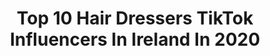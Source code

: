 ---
title: Top 10 Hair Dressers TikTok Influencers In Ireland In 2020
description: >-
  Find top hair dressers TikTok influencers in Ireland in 2020. Most popular hashtags: #hair #duet #covid19 #relationship.
platform: TikTok
profiles:
  - username: "bencunneen.art"
    fullname: >-
      bencunneen
    location: "Ireland"
    followers: 4306
    engagement: 2109
    commentsToLikes: 0.059951
    id: ck8oyldjw7udx0j78bl9su658
    verified: false
    hashtags: "#animation, #honey, #dancchallenge, #sayso"
  - username: "brandoncaulfield"
    fullname: >-
      CEO of being 6ft 6”
    location: "Ireland"
    followers: 82921
    engagement: 2289
    commentsToLikes: 0.024412
    id: cka0g4bxt2laz0i787ditjjo4
    verified: false
    hashtags: "#usaforyoupage, #simoncowell, #irishmammy, #translatetime"
  - username: "roblox.hanna"
    fullname: >-
      10k??? ♡´･ᴗ･`♡
    location: "Ireland"
    followers: 6792
    engagement: 2244
    commentsToLikes: 0.150306
    id: cka0gumxc6adg0i785f29jkl4
    verified: false
    hashtags: "#neon, #animationmocap, #robux, #houseoftiktok"
  - username: "saoirse_paulx"
    fullname: >-
      Saoirse
    location: "Ireland"
    followers: 3135
    engagement: 1387
    commentsToLikes: 0.054441
    id: cka0pi2oa8djp0i78zsrqntpd
    verified: false
    hashtags: "#youtube, #comdey, #text, #eyeshadow"
  - username: "kat.supreme"
    fullname: >-
      🍟 Kat 🍟
    location: "Ireland"
    followers: 12578
    engagement: 1338
    commentsToLikes: 0.018412
    id: ck83z8g6yymfq0j78xxk4t2dc
    verified: false
    hashtags: "#purple, #nailsdone, #nailsvideo, #catfish"
  - username: "briankeanefitness"
    fullname: >-
      Brian Keane
    location: "Ireland"
    followers: 32148
    engagement: 519
    commentsToLikes: 0.053990
    id: cka7o4kqqzxjn0i78xyef9cq2
    verified: false
    hashtags: "#followme, #momsover30, #school, #kids"
  - username: "thewhitesttrash"
    fullname: >-
      TheWhitestTrash
    location: "Ireland"
    followers: 8481
    engagement: 1351
    commentsToLikes: 0.015930
    id: ck9tvldbwr38y0j78e2pyvakh
    verified: false
    hashtags: "#ireland, #gaeilge, #trending, #boompuppy"
  - username: "vinilobo_"
    fullname: >-
      Vinicius Lobo
    location: "Ireland"
    followers: 40212
    engagement: 926
    commentsToLikes: 0.023588
    id: ck9fbgrnjfaka0j78226pujpj
    verified: false
    hashtags: "#fotos, #felizdiadasmaes, #airport, #model"
  - username: "aikjmusic"
    fullname: >-
      AikJ
    location: "Ireland"
    followers: 17954
    engagement: 574
    commentsToLikes: 0.034685
    id: ck8nhldie1h2b0j784dicxv18
    verified: false
    hashtags: "#style, #art, #scoot, #escape"
  - username: "gustavoreginatto"
    fullname: >-
      Gustavo Reginatto
    location: "Ireland"
    followers: 17603
    engagement: 619
    commentsToLikes: 0.025033
    id: ck83z85r5yk5x0j78hq0lgkan
    verified: false
    hashtags: "#europe, #nicesmile, #duet, #guinness"
---